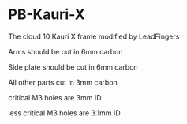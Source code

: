 # PB-Kauri-X
The cloud 10 Kauri X frame modified by LeadFingers

Arms should be cut in 6mm carbon

Side plate should be cut in 6mm carbon

All other parts cut in 3mm carbon

critical M3 holes are 3mm ID

less critical M3 holes are 3.1mm ID
